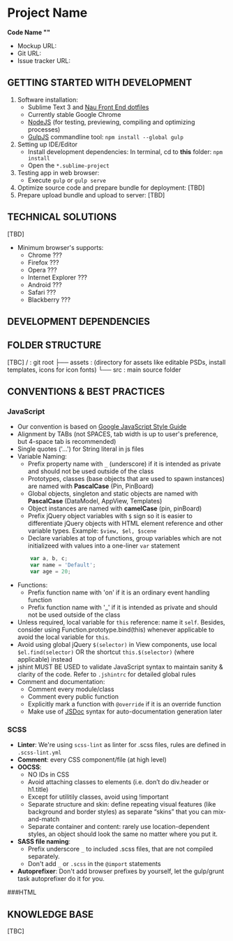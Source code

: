 Project Name
==============================

__Code Name ""__

- Mockup URL:
- Git URL:
- Issue tracker URL: 


GETTING STARTED WITH DEVELOPMENT
--------------------------------

1. Software installation:
    - Sublime Text 3 and [Nau Front End dotfiles](https://github.com/naustudio/dotfiles)
    - Currently stable Google Chrome
    - [NodeJS][] (for testing, previewing, compiling and optimizing processes)
    - [GulpJS][] commandline tool: `npm install --global gulp`
2. Setting up IDE/Editor
    - Install development dependencies: In terminal, cd to __this__ folder: `npm install`
    - Open the `*.sublime-project`
4. Testing app in web browser:
    - Execute `gulp` or `gulp serve`
5. Optimize source code and prepare bundle for deployment: [TBD]
6. Prepare upload bundle and upload to server: [TBD]


TECHNICAL SOLUTIONS
-------------------

[TBD]

- Minimum browser's supports:
    + Chrome ???
    + Firefox ???
    + Opera ???
    + Internet Explorer ???
    + Android ???
    + Safari ???
    + Blackberry ???

DEVELOPMENT DEPENDENCIES
------------------------


FOLDER STRUCTURE
----------------
[TBC]
    /                           : git root
    ├── assets                  : (directory for assets like editable PSDs, install templates, icons for icon fonts)
    └── src                     : main source folder


CONVENTIONS & BEST PRACTICES
----------------------------

### JavaScript
- Our convention is based on [Google JavaScript Style Guide][]
- Alignment by TABs (not SPACES, tab width is up to user's preference, but 4-space tab is recommended)
- Single quotes ('...') for String literal in js files
- Variable Naming:
    + Prefix property name with `_` (underscore) if it is intended as private and should not be used outside of the class
    + Prototypes, classes (base objects that are used to spawn instances) are named with __PascalCase__ (Pin, PinBoard)
    + Global objects, singleton and static objects are named with __PascalCase__ (DataModel, AppView, Templates)
    + Object instances are named with __camelCase__ (pin, pinBoard)
    + Prefix jQuery object variables with `$` sign so it is easier to differentiate jQuery objects with HTML element reference and other variable types. Example: `$view, $el, $scene`
    + Declare variables at top of functions, group variables which are not initializeed with values into a one-liner `var` statement
    ```JavaScript
        var a, b, c;
        var name = 'Default';
        var age = 20;
    ```
- Functions:
    + Prefix function name with 'on' if it is an ordinary event handling function
    + Prefix function name with '_' if it is intended as private and should not be used outside of the class
- Unless required, local variable for `this` reference: name it `self`. Besides, consider using Function.prototype.bind(this) whenever applicable to avoid the local variable for `this`.
- Avoid using global jQuery `$(selector)` in View components, use local `$el.find(selector)` OR the shortcut `this.$(selector)` (where applicable) instead
- jshint MUST BE USED to validate JavaScript syntax to maintain sanity & clarity of the code.
    Refer to `.jshintrc` for detailed global rules
- Comment and documentation:
    + Comment every module/class
    + Comment every public function
    + Explicitly mark a function with `@override` if it is an override function
    + Make use of [JSDoc][] syntax for auto-documentation generation later

### SCSS
- __Linter__: We're using `scss-lint` as linter for .scss files, rules are defined in `.scss-lint.yml`
- __Comment__: every CSS component/file (at high level)
- __OOCSS__:
    + NO IDs in CSS
    + Avoid attaching classes to elements (i.e. don’t do div.header or h1.title)
    + Except for utilitily classes, avoid using !important
    + Separate structure and skin: define repeating visual features (like background and border styles) as separate “skins” that you can mix-and-match
    + Separate container and content: rarely use location-dependent styles, an object should look the same no matter where you put it.
- __SASS file naming__:
    + Prefix underscore `_` to included .scss files, that are not compiled separately.
    + Don't add `_` or `.scss` in the `@import` statements
- __Autoprefixer__: Don't add browser prefixes by yourself, let the gulp/grunt task autoprefixer do it for you.

###HTML


## KNOWLEDGE BASE

[TBC]


[GulpJS]: http://gulpjs.com/
[Google JavaScript Style Guide]: http://google.github.io/styleguide/javascriptguide.xml
[Handlebars]: http://handlebarsjs.com/
[jQuery]: http://jQuery.com
[JSDoc]: http://usejsdoc.org/
[libsass]: https://github.com/sass/libsass
[NodeJS]: http://nodejs.org/
[Normalize.css]: http://necolas.github.io/normalize.css/
[SASS]: http://sass-lang.com/